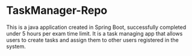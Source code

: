# TaskManager-Repo
This is a java application created in Spring Boot, successfully completed under 5 hours per exam time limit.
It is a task managing app that allows users to create tasks and assign them to other users registered in the system.

